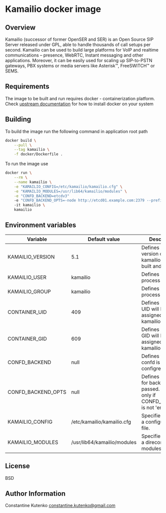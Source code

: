 # Kamailio docker image

## Overview

Kamailio (successor of former OpenSER and SER) is an Open Source SIP Server released under GPL, able to handle thousands
of call setups per second. Kamailio can be used to build large platforms for VoIP and realtime communications – presence,
WebRTC, Instant messaging and other applications.  Moreover, it can be easily used for scaling up SIP-to-PSTN gateways,
PBX systems or media servers like Asterisk™, FreeSWITCH™ or SEMS.

## Requirements

The image to be built and run requires docker - containerization platform. Check [upstream documentation](https://docs.docker.com/install)
for how to install docker on your system

## Building

To build the image run the following command in application root path

```bash
docker build \
    --pull \
    --tag kamailio \
    -f docker/Dockerfile .
```

To run the image use

```bash
docker run \
    --rm \
    --name kamailio \
    -e "KAMAILIO_CONFIG=/etc/kamailio/kamailio.cfg" \
    -e "KAMAILIO_MODULES=/usr/lib64/kamailio/modules" \
    -e "CONFD_BACKEND=etcdv3"
    -e "CONFD_BACKEND_OPTS=-node http://etcd01.example.com:2379 --prefix /development"
    -it kamailio \
    kamailio
```

## Environment variables

| Variable | Default value | Description |
| -------- | ------------- | ----------- |
| KAMAILIO_VERSION   | 5.1           | Defines an actual version of kamailio to be built and run. |
| KAMAILIO_USER      | kamailio      | Defines kamailio process owner.|
| KAMAILIO_GROUP     | kamailio      | Defines kamailio process group.|
| CONTAINER_UID      | 409           | Defines an actual UID will be assigned to kamailio user. |
| CONTAINER_GID      | 609           | Defines an actual GID will be assigned to kamailio group. |
| CONFD_BACKEND      | null          | Defines wheather confd is used to configre kamailio. |
| CONFD_BACKEND_OPTS | null          | Defines options for backend to be passed. Is used only if CONFD_BACKEND is not 'env'. |
| KAMAILIO_CONFIG    | /etc/kamailio/kamailio.cfg | Specifies a path to a configuration file. |
| KAMAILIO_MODULES   | /usr/lib64/kamailio/modules | Specifies a path to a direcory with modules. |

## License

BSD

## Author Information

Constantine Kutenko <constantine.kutenko@gmail.com> 
